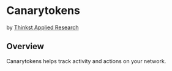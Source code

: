 Canarytokens
=============
by [Thinkst Applied Research](https://thinkst.com/)

Overview
--------
Canarytokens helps track activity and actions on your network.
